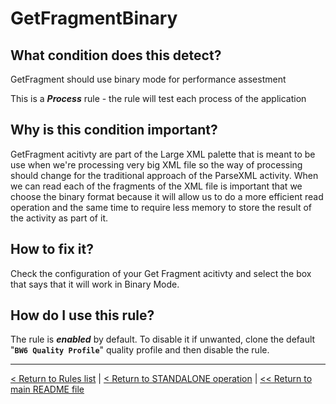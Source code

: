 # GetFragmentBinary

## What condition does this detect?

GetFragment should use binary mode for performance assestment

This is a ***Process*** rule - the rule will test each process of the application

## Why is this condition important?

GetFragment acitivty are part of the Large XML palette that is meant to be use when we're processing very big XML file so the way of processing should change for the traditional approach of the ParseXML activity. When we can read each of the fragments of the XML file is important that we choose the binary format because it will allow us to do a more efficient read operation and the same time to require less memory to store the result of the activity as part of it.

## How to fix it?

Check the configuration of your Get Fragment acitivty and select the box that says that it will work in Binary Mode.

## How do I use this rule?

The rule is **_enabled_** by default. To disable it if unwanted, clone the default "**`BW6 Quality Profile`**" quality profile and then disable the rule.

---
[< Return to Rules list](./RULES.md) | [< Return to STANDALONE operation](../STANDALONE.md) | [<< Return to main README file](../../README.md)
